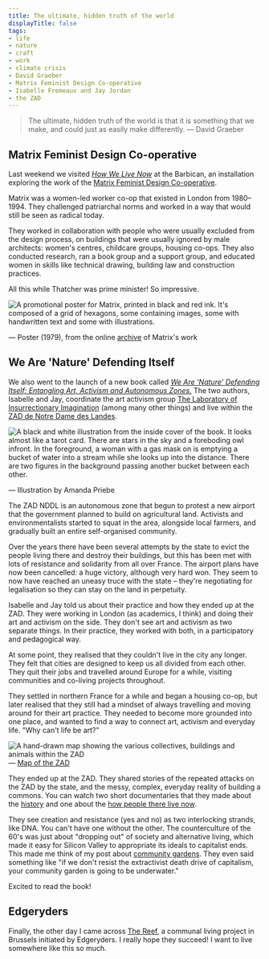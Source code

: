 ```yaml
---
title: The ultimate, hidden truth of the world
displayTitle: false
tags: 
- life
- nature
- craft
- work
- climate crisis
- David Graeber
- Matrix Feminist Design Co-operative
- Isabelle Fremeaux and Jay Jordan
- the ZAD
---
```


> The ultimate, hidden truth of the world is that it is something that we make, and could just as easily make differently.
— David Graeber

## Matrix Feminist Design Co-operative

Last weekend we visited [*How We Live Now*](https://www.barbican.org.uk/whats-on/2021/event/how-we-live-now) at the Barbican, an installation exploring the work of the [Matrix Feminist Design Co-operative](https://en.wikipedia.org/wiki/Matrix_Feminist_Design_Co-operative).

Matrix was a women-led worker co-op that existed in London from 1980–1994. They challenged patriarchal norms and worked in a way that would still be seen as radical today.

They worked in collaboration with people who were usually excluded from the design process, on buildings that were usually ignored by male architects: women's centres, childcare groups, housing co-ops. They also conducted research, ran a book group and a support group, and educated women in skills like technical drawing, building law and construction practices. 

All this while Thatcher was prime minister! So impressive.

![A promotional poster for Matrix, printed in black and red ink. It's composed of a grid of hexagons, some containing images, some with handwritten text and some with illustrations.](https://d2w9rnfcy7mm78.cloudfront.net/14059265/original_05efc2879fc014491fc7ffc3f017fc6f.jpg?1637420221?bc=0)

— Poster (1979), from the online [archive](http://www.matrixfeministarchitecturearchive.co.uk/) of Matrix's work

## We Are 'Nature' Defending Itself

We also went to the launch of a new book called *[We Are 'Nature' Defending Itself: Entangling Art, Activism and Autonomous Zones.](https://www.plutobooks.com/9780745345895/we-are-nature-defending-itself/)* The two authors, Isabelle and Jay, coordinate the art activism group [The Laboratory of Insurrectionary Imagination](https://labofii.wordpress.com/) (among many other things) and live within the [ZAD de Notre Dame des Landes](https://en.wikipedia.org/wiki/ZAD_de_Notre-Dame-des-Landes).

![A black and white illustration from the inside cover of the book. It looks almost like a tarot card. There are stars in the sky and a foreboding owl infront. In the foreground, a woman with a gas mask on is emptying a bucket of water into a stream while she looks up into the distance. There are two figures in the background passing another bucket between each other.](https://d2w9rnfcy7mm78.cloudfront.net/14059295/original_6921f55518a631480dab1d3529b82642.jpg?1637420481?bc=0)

— Illustration by Amanda Priebe

The ZAD NDDL is an autonomous zone that begun to protest a new airport that the government planned to build on agricultural land. Activists and environmentalists started to squat in the area, alongside local farmers, and gradually built an entire self-organised community.

Over the years there have been several attempts by the state to evict the people living there and destroy their buildings, but this has been met with lots of resistance and solidarity from all over France. The airport plans have now been cancelled: a huge victory, although very hard won. They seem to now have reached an uneasy truce with the state – they're negotiating for legalisation so they can stay on the land in perpetuity.

Isabelle and Jay told us about their practice and how they ended up at the ZAD. They were working in London (as academics, I think) and doing their art and activism on the side. They don't see art and activism as two separate things. In their practice, they worked with both, in a participatory and pedagogical way. 

At some point, they realised that they couldn't live in the city any longer. They felt that cities are designed to keep us all divided from each other. They quit their jobs and travelled around Europe for a while, visiting communities and co-living projects throughout. 

They settled in northern France for a while and began a housing co-op, but later realised that they still had a mindset of always travelling and moving around for their art practice. They needed to become more grounded into one place, and wanted to find a way to connect art, activism and everyday life. "Why can't life be art?" 

![A hand-drawn map showing the various collectives, buildings and animals within the ZAD](https://d2w9rnfcy7mm78.cloudfront.net/14059400/original_eedb3ec6b70c363b2196a2826d2a36ce.jpg?1637421370?bc=0)
— [Map of the ZAD](http://www.formes-vives.org/blog/index.php?2016/02/08/850-carte-zad)

They ended up at the ZAD. They shared stories of the repeated attacks on the ZAD by the state, and the messy, complex, everyday reality of building a commons. You can watch two short documentaries that they made about the [history](https://www.youtube.com/watch?v=GDj5WY01o08) and one about the [how people there live now](https://www.youtube.com/watch?v=InUtCdDQlCY).

They see creation and resistance (yes and no) as two interlocking strands, like DNA. You can't have one without the other. The counterculture of the 60's was just about "dropping out" of society and alternative living, which made it easy for Silicon Valley to appropriate its ideals to capitalist ends. This made me think of my post about [community gardens](https://gemmacope.land/writing/golden-hill-community-garden/). They even said something like "if we don't resist the extractivist death drive of capitalism, your community garden is going to be underwater."

Excited to read the book!

## Edgeryders

Finally, the other day I came across [The Reef](https://edgeryders.eu/t/the-reef/13486), a communal living project in Brussels initiated by Edgeryders. I really hope they succeed! I want to live somewhere like this so much.
